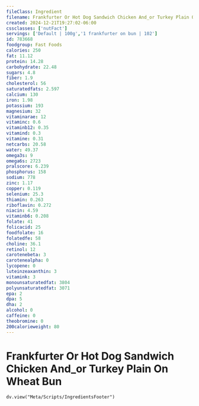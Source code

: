 ```yaml
---
fileClass: Ingredient
filename: Frankfurter Or Hot Dog Sandwich Chicken And_or Turkey Plain On Wheat Bun
created: 2024-12-21T19:27:02-06:00
cssclasses: ['nutFact']
servings: ['Default | 100g','1 frankfurter on bun | 102']
id: 783668
foodgroup: Fast Foods
calories: 250
fat: 11.12
protein: 14.28
carbohydrate: 22.48
sugars: 4.8
fiber: 1.9
cholesterol: 56
saturatedfats: 2.597
calcium: 130
iron: 1.98
potassium: 193
magnesium: 32
vitaminarae: 12
vitaminc: 0.6
vitaminb12: 0.35
vitamind: 0.3
vitamine: 0.31
netcarbs: 20.58
water: 49.37
omega3s: 9
omega6s: 2723
pralscore: 6.239
phosphorus: 158
sodium: 778
zinc: 1.17
copper: 0.119
selenium: 25.3
thiamin: 0.263
riboflavin: 0.272
niacin: 4.59
vitaminb6: 0.208
folate: 41
folicacid: 25
foodfolate: 16
folatedfe: 58
choline: 36.1
retinol: 12
carotenebeta: 3
carotenealpha: 0
lycopene: 0
luteinzeaxanthin: 3
vitamink: 3
monounsaturatedfat: 3804
polyunsaturatedfat: 3071
epa: 2
dpa: 5
dha: 2
alcohol: 0
caffeine: 0
theobromine: 0
200calorieweight: 80
---
```


# Frankfurter Or Hot Dog Sandwich Chicken And_or Turkey Plain On Wheat Bun

```dataviewjs
dv.view("Meta/Scripts/IngredientsFooter")
```